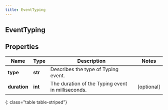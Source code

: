```yaml
---
title: EventTyping
---
```

## EventTyping

## Properties

|Name | Type | Description | Notes|
|------------ | ------------- | ------------- | -------------|
| **type** | **str** | Describes the type of Typing event. | |
| **duration** | **int** | The duration of the Typing event in milliseconds. | [optional] |
{: class="table table-striped"}


